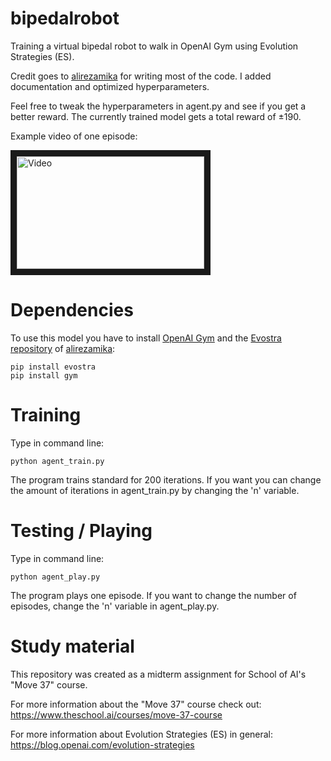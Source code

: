 # bipedalrobot
Training a virtual bipedal robot to walk in OpenAI Gym using Evolution Strategies (ES). 

Credit goes to [alirezamika](https://github.com/alirezamika/bipedal-es) for writing most of the code. I added documentation and optimized hyperparameters.

Feel free to tweak the hyperparameters in agent.py and see if you get a better reward.
The currently trained model gets a total reward of ±190.

Example video of one episode:

<a href="https://www.youtube.com/watch?v=iskHVlt0UBw
" target="_blank"><img src="https://i9.ytimg.com/vi/iskHVlt0UBw/mq2.jpg?sqp=CPjkkt4F&rs=AOn4CLDIW9pwFBsKufSMMQL0pz_wUgLjhg" 
alt="Video" width="300" height="180" border="10" /></a>

# Dependencies

To use this model you have to install [OpenAI Gym](https://github.com/openai/gym) and the [Evostra repository](https://github.com/alirezamika/evostra) of [alirezamika](https://github.com/alirezamika):

    pip install evostra
    pip install gym

# Training 
Type in command line:

    python agent_train.py
    
The program trains standard for 200 iterations. If you want you can change the amount of iterations in agent_train.py by changing the 'n' variable.

# Testing / Playing
Type in command line:

    python agent_play.py
    
The program plays one episode. If you want to change the number of episodes, change the 'n' variable in agent_play.py.

# Study material

This repository was created as a midterm assignment for School of AI's "Move 37" course.

For more information about the "Move 37" course check out:
https://www.theschool.ai/courses/move-37-course

For more information about Evolution Strategies (ES) in general:
https://blog.openai.com/evolution-strategies

